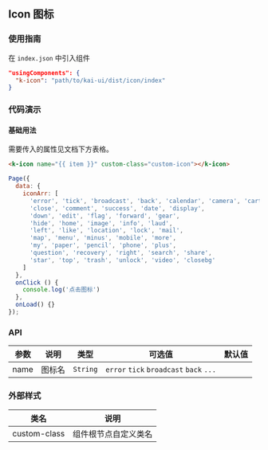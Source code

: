 ## Icon 图标

### 使用指南
在 `index.json` 中引入组件
```json
"usingComponents": {
  "k-icon": "path/to/kai-ui/dist/icon/index"
}
```

### 代码演示

#### 基础用法
需要传入的属性见文档下方表格。

```html
<k-icon name="{{ item }}" custom-class="custom-icon"></k-icon>
```

```javascript
Page({
  data: {
    iconArr: [
      'error', 'tick', 'broadcast', 'back', 'calendar', 'camera', 'cart',
      'close', 'comment', 'success', 'date', 'display',
      'down', 'edit', 'flag', 'forward', 'gear',
      'hide', 'home', 'image', 'info', 'laud',
      'left', 'like', 'location', 'lock', 'mail',
      'map', 'menu', 'minus', 'mobile', 'more',
      'my', 'paper', 'pencil', 'phone', 'plus',
      'question', 'recovery', 'right', 'search', 'share',
      'star', 'top', 'trash', 'unlock', 'video', 'closebg'
    ]
  },
  onClick () {
    console.log('点击图标')
  },
  onLoad() {}
});
```

### API

| 参数 | 说明 | 类型 | 可选值 | 默认值 |
|-----------|-----------|-----------|-----------|-------------|
| name | 图标名 | `String` | `error` `tick` `broadcast` `back` `...`| ` ` |

### 外部样式

| 类名 | 说明 |
|-----------|-----------|
| custom-class | 组件根节点自定义类名 |

